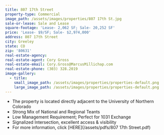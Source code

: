 ```yaml
---
title: 807 17th Street
property-type: Commercial
image_path: /assets/images/properties/807 17th St.jpg
sale-or-lease: Sale and Lease
square-footage: 'Lease- 2,062 SF; Sale- 20,252 SF'
price: 'Lease- $9/SF; Sale- $2,974,000'
address: 807 17th Street
city: Greeley
state: CO
zip: '80631'
real-estate-agency:
real-estate-agent: Cory Gross
real-estate-email: Cory.Gross@MarcusMillichap.com
real-estate-phone: (303) 328.2019
image-gallery:
  - title:
    small_image_path: /assets/images/properties/properties-default.png
    large_image_path: /assets/images/properties/properties-default.png
---
```



* The property is located directly adjacent to the University of Northern Colorado
* Strong Mix of National and Regional Teants
* Low Management Requirement; Perfect for 1031 Exchange
* Signalized Intersection, excellent access & visibility
* For more information, click [HERE](/assets/pdfs/807 17th Street.pdf)